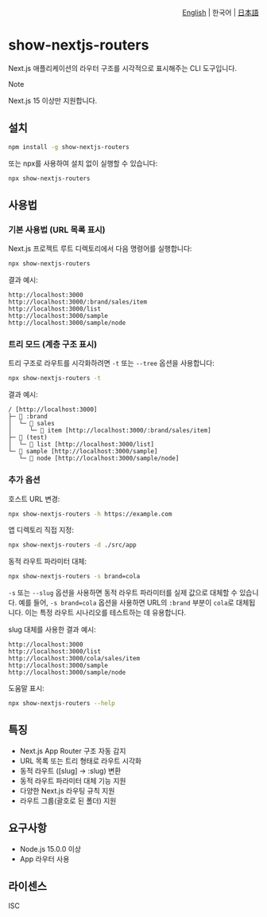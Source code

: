 <p align="right"><a href="./README.md">English</a> | 한국어 | <a href="./README.ja.md">日本語</a></p>

# show-nextjs-routers

Next.js 애플리케이션의 라우터 구조를 시각적으로 표시해주는 CLI 도구입니다.

> [!Note]
> Next.js 15 이상만 지원합니다.

## 설치

```bash
npm install -g show-nextjs-routers
```

또는 npx를 사용하여 설치 없이 실행할 수 있습니다:

```bash
npx show-nextjs-routers
```

## 사용법

### 기본 사용법 (URL 목록 표시)

Next.js 프로젝트 루트 디렉토리에서 다음 명령어를 실행합니다:

```bash
npx show-nextjs-routers
```

결과 예시:
```
http://localhost:3000
http://localhost:3000/:brand/sales/item
http://localhost:3000/list
http://localhost:3000/sample
http://localhost:3000/sample/node
```

### 트리 모드 (계층 구조 표시)

트리 구조로 라우트를 시각화하려면 `-t` 또는 `--tree` 옵션을 사용합니다:

```bash
npx show-nextjs-routers -t
```

결과 예시:
```
/ [http://localhost:3000]
├─ 📁 :brand
│  └─ 📁 sales
│     └─ 📁 item [http://localhost:3000/:brand/sales/item]
├─ 📁 (test)
│  └─ 📁 list [http://localhost:3000/list]
└─ 📁 sample [http://localhost:3000/sample]
   └─ 📁 node [http://localhost:3000/sample/node]
```

### 추가 옵션

호스트 URL 변경:
```bash
npx show-nextjs-routers -h https://example.com
```

앱 디렉토리 직접 지정:
```bash
npx show-nextjs-routers -d ./src/app
```

동적 라우트 파라미터 대체:
```bash
npx show-nextjs-routers -s brand=cola
```
`-s` 또는 `--slug` 옵션을 사용하면 동적 라우트 파라미터를 실제 값으로 대체할 수 있습니다. 예를 들어, `-s brand=cola` 옵션을 사용하면 URL의 `:brand` 부분이 `cola`로 대체됩니다. 이는 특정 라우트 시나리오를 테스트하는 데 유용합니다.

slug 대체를 사용한 결과 예시:
```
http://localhost:3000
http://localhost:3000/list
http://localhost:3000/cola/sales/item
http://localhost:3000/sample
http://localhost:3000/sample/node
```

도움말 표시:
```bash
npx show-nextjs-routers --help
```

## 특징

- Next.js App Router 구조 자동 감지
- URL 목록 또는 트리 형태로 라우트 시각화
- 동적 라우트 ([slug] → :slug) 변환
- 동적 라우트 파라미터 대체 기능 지원
- 다양한 Next.js 라우팅 규칙 지원
- 라우트 그룹(괄호로 된 폴더) 지원

## 요구사항

- Node.js 15.0.0 이상
- App 라우터 사용

## 라이센스

ISC
